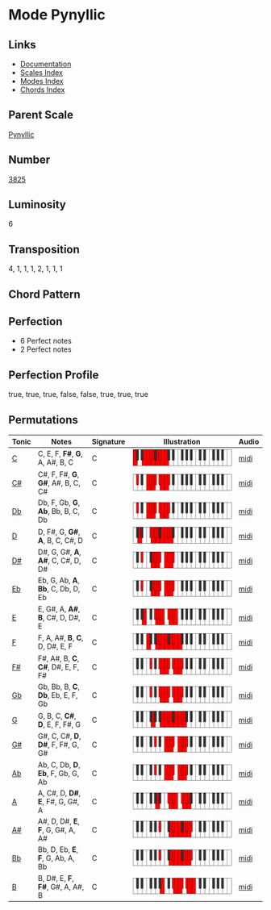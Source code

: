 # Mode Pynyllic

## Links

- [Documentation](README.md)
- [Scales Index](Scales.md)
- [Modes Index](Modes.md)
- [Chords Index](Chords.md)

## Parent Scale

[Pynyllic](ScalePynyllic.md)

## Number

[3825](https://ianring.com/musictheory/scales/3825)

## Luminosity

6

## Transposition

4, 1, 1, 1, 2, 1, 1, 1

## Chord Pattern



## Perfection

- 6 Perfect notes
- 2 Perfect notes

## Perfection Profile

true, true, true, false, false, true, true, true

## Permutations

| Tonic | Notes | Signature | Illustration | Audio |
|-------|-------|-----------|--------------|-------|
| [C](ModeCNaturalPynyllic.md) | C, E, F, **F#**, **G**, A, A#, B, C | C | ![CNaturalPynyllic](ModeCNaturalPynyllic.png) | [midi](https://github.com/edipermadi/music/blob/main/docs/ModeCNaturalPynyllic.mid?raw=true) |
| [C#](ModeCSharpPynyllic.md) | C#, F, F#, **G**, **G#**, A#, B, C, C# | C | ![CSharpPynyllic](ModeCSharpPynyllic.png) | [midi](https://github.com/edipermadi/music/blob/main/docs/ModeCSharpPynyllic.mid?raw=true) |
| [Db](ModeDFlatPynyllic.md) | Db, F, Gb, **G**, **Ab**, Bb, B, C, Db | C | ![DFlatPynyllic](ModeDFlatPynyllic.png) | [midi](https://github.com/edipermadi/music/blob/main/docs/ModeDFlatPynyllic.mid?raw=true) |
| [D](ModeDNaturalPynyllic.md) | D, F#, G, **G#**, **A**, B, C, C#, D | C | ![DNaturalPynyllic](ModeDNaturalPynyllic.png) | [midi](https://github.com/edipermadi/music/blob/main/docs/ModeDNaturalPynyllic.mid?raw=true) |
| [D#](ModeDSharpPynyllic.md) | D#, G, G#, **A**, **A#**, C, C#, D, D# | C | ![DSharpPynyllic](ModeDSharpPynyllic.png) | [midi](https://github.com/edipermadi/music/blob/main/docs/ModeDSharpPynyllic.mid?raw=true) |
| [Eb](ModeEFlatPynyllic.md) | Eb, G, Ab, **A**, **Bb**, C, Db, D, Eb | C | ![EFlatPynyllic](ModeEFlatPynyllic.png) | [midi](https://github.com/edipermadi/music/blob/main/docs/ModeEFlatPynyllic.mid?raw=true) |
| [E](ModeENaturalPynyllic.md) | E, G#, A, **A#**, **B**, C#, D, D#, E | C | ![ENaturalPynyllic](ModeENaturalPynyllic.png) | [midi](https://github.com/edipermadi/music/blob/main/docs/ModeENaturalPynyllic.mid?raw=true) |
| [F](ModeFNaturalPynyllic.md) | F, A, A#, **B**, **C**, D, D#, E, F | C | ![FNaturalPynyllic](ModeFNaturalPynyllic.png) | [midi](https://github.com/edipermadi/music/blob/main/docs/ModeFNaturalPynyllic.mid?raw=true) |
| [F#](ModeFSharpPynyllic.md) | F#, A#, B, **C**, **C#**, D#, E, F, F# | C | ![FSharpPynyllic](ModeFSharpPynyllic.png) | [midi](https://github.com/edipermadi/music/blob/main/docs/ModeFSharpPynyllic.mid?raw=true) |
| [Gb](ModeGFlatPynyllic.md) | Gb, Bb, B, **C**, **Db**, Eb, E, F, Gb | C | ![GFlatPynyllic](ModeGFlatPynyllic.png) | [midi](https://github.com/edipermadi/music/blob/main/docs/ModeGFlatPynyllic.mid?raw=true) |
| [G](ModeGNaturalPynyllic.md) | G, B, C, **C#**, **D**, E, F, F#, G | C | ![GNaturalPynyllic](ModeGNaturalPynyllic.png) | [midi](https://github.com/edipermadi/music/blob/main/docs/ModeGNaturalPynyllic.mid?raw=true) |
| [G#](ModeGSharpPynyllic.md) | G#, C, C#, **D**, **D#**, F, F#, G, G# | C | ![GSharpPynyllic](ModeGSharpPynyllic.png) | [midi](https://github.com/edipermadi/music/blob/main/docs/ModeGSharpPynyllic.mid?raw=true) |
| [Ab](ModeAFlatPynyllic.md) | Ab, C, Db, **D**, **Eb**, F, Gb, G, Ab | C | ![AFlatPynyllic](ModeAFlatPynyllic.png) | [midi](https://github.com/edipermadi/music/blob/main/docs/ModeAFlatPynyllic.mid?raw=true) |
| [A](ModeANaturalPynyllic.md) | A, C#, D, **D#**, **E**, F#, G, G#, A | C | ![ANaturalPynyllic](ModeANaturalPynyllic.png) | [midi](https://github.com/edipermadi/music/blob/main/docs/ModeANaturalPynyllic.mid?raw=true) |
| [A#](ModeASharpPynyllic.md) | A#, D, D#, **E**, **F**, G, G#, A, A# | C | ![ASharpPynyllic](ModeASharpPynyllic.png) | [midi](https://github.com/edipermadi/music/blob/main/docs/ModeASharpPynyllic.mid?raw=true) |
| [Bb](ModeBFlatPynyllic.md) | Bb, D, Eb, **E**, **F**, G, Ab, A, Bb | C | ![BFlatPynyllic](ModeBFlatPynyllic.png) | [midi](https://github.com/edipermadi/music/blob/main/docs/ModeBFlatPynyllic.mid?raw=true) |
| [B](ModeBNaturalPynyllic.md) | B, D#, E, **F**, **F#**, G#, A, A#, B | C | ![BNaturalPynyllic](ModeBNaturalPynyllic.png) | [midi](https://github.com/edipermadi/music/blob/main/docs/ModeBNaturalPynyllic.mid?raw=true) |
